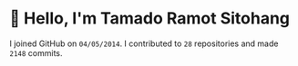 # :wave: Hello, I'm Tamado Ramot Sitohang

I joined GitHub on `04/05/2014`. I contributed to `28` repositories and made `2148` commits.
